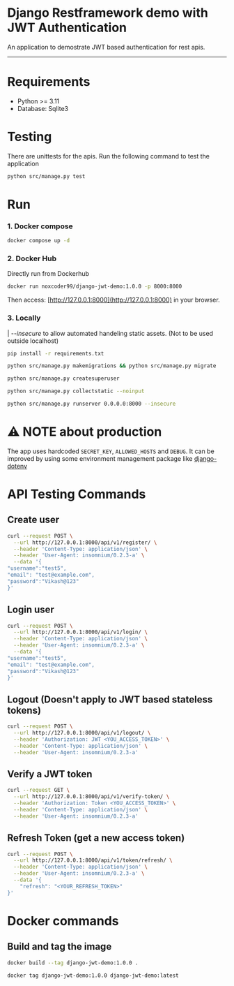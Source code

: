 # Django Restframework demo with JWT Authentication
An application to demostrate JWT based authentication for rest apis.

---

# Requirements
- Python >= 3.11
- Database: Sqlite3

# Testing
There are unittests for the apis.
Run the following command to test the application
```sh
python src/manage.py test
```

# Run

### 1. Docker compose
```sh
docker compose up -d
```

### 2. Docker Hub
Directly run from Dockerhub
```sh
docker run noxcoder99/django-jwt-demo:1.0.0 -p 8000:8000
```
Then access: [http://127.0.0.1:8000](http://127.0.0.1:8000) in your browser.


### 3. Locally
| _--insecure_ to allow automated handeling static assets. (Not to be used outside localhost)
```sh
pip install -r requirements.txt
```

```sh
python src/manage.py makemigrations && python src/manage.py migrate
```

```sh
python src/manage.py createsuperuser
```

```sh
python src/manage.py collectstatic --noinput
```

```sh
python src/manage.py runserver 0.0.0.0:8000 --insecure
```

# ⚠ NOTE about production
The app uses hardcoded `SECRET_KEY`, `ALLOWED_HOSTS` and `DEBUG`. It can be improved by using some environment management package like [django-dotenv](https://github.com/jpadilla/django-dotenv)

# API Testing Commands

## Create user
```sh
curl --request POST \
  --url http://127.0.0.1:8000/api/v1/register/ \
  --header 'Content-Type: application/json' \
  --header 'User-Agent: insomnium/0.2.3-a' \
  --data '{
"username":"test5",
"email": "test@example.com",
"password":"Vikash@123"
}'
```

## Login user
```sh
curl --request POST \
  --url http://127.0.0.1:8000/api/v1/login/ \
  --header 'Content-Type: application/json' \
  --header 'User-Agent: insomnium/0.2.3-a' \
  --data '{
"username":"test5",
"email": "test@example.com",
"password":"Vikash@123"
}'
```

## Logout (Doesn't apply to JWT based stateless tokens)
```sh
curl --request POST \
  --url http://127.0.0.1:8000/api/v1/logout/ \
  --header 'Authorization: JWT <YOU_ACCESS_TOKEN>' \
  --header 'Content-Type: application/json' \
  --header 'User-Agent: insomnium/0.2.3-a'
```

## Verify a JWT token
```sh
curl --request GET \
  --url http://127.0.0.1:8000/api/v1/verify-token/ \
  --header 'Authorization: Token <YOU_ACCESS_TOKEN>' \
  --header 'Content-Type: application/json' \
  --header 'User-Agent: insomnium/0.2.3-a'
```

## Refresh Token (get a new access token)
```sh
curl --request POST \
  --url http://127.0.0.1:8000/api/v1/token/refresh/ \
  --header 'Content-Type: application/json' \
  --header 'User-Agent: insomnium/0.2.3-a' \
  --data '{
	"refresh": "<YOUR_REFRESH_TOKEN>"
}'
```




# Docker commands

## Build and tag the image
```sh
docker build --tag django-jwt-demo:1.0.0 .
```

```sh
docker tag django-jwt-demo:1.0.0 django-jwt-demo:latest
```


